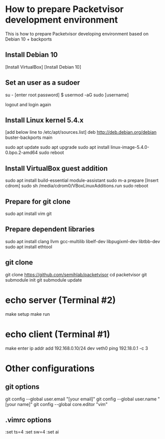 # How to prepare Packetvisor development environment
This is how to prepare Packetvisor developing environment
based on Debian 10 + backports

## Install Debian 10
[Install VirtualBox]
[Install Debian 10]

## Set an user as a sudoer
su -
[enter root password]
$ usermod -aG sudo [username]

logout and login again

## Install Linux kernel 5.4.x
[add below line to /etc/apt/sources.list]
deb http://deb.debian.org/debian buster-backports main

sudo apt update
sudo apt upgrade
sudo apt install linux-image-5.4.0-0.bpo.2-amd64
sudo reboot

## Install VirtualBox guest addition
sudo apt install build-essential module-assistant
sudo m-a prepare
[Insert cdrom]
sudo sh /media/cdrom0/VBoxLinuxAdditions.run
sudo reboot

## Prepare for git clone
sudo apt install vim git

## Prepare dependent libraries
sudo apt install clang llvm gcc-multilib libelf-dev libpugixml-dev libtbb-dev
sudo apt install ethtool

## git clone
git clone https://github.com/semihlab/packetvisor
cd packetvisor
git submodule init
git submodule update

# echo server (Terminal #2)
make setup
make run

# echo client (Terminal #1)
make enter
ip addr add 192.168.0.10/24 dev veth0
ping 192.18.0.1 -c 3

# Other configurations
## git options
git config --global user.email "[your email]"
git config --global user.name "[your name]"
git config --global core.editor "vim"

## .vimrc options
:set ts=4
:set sw=4
:set ai
